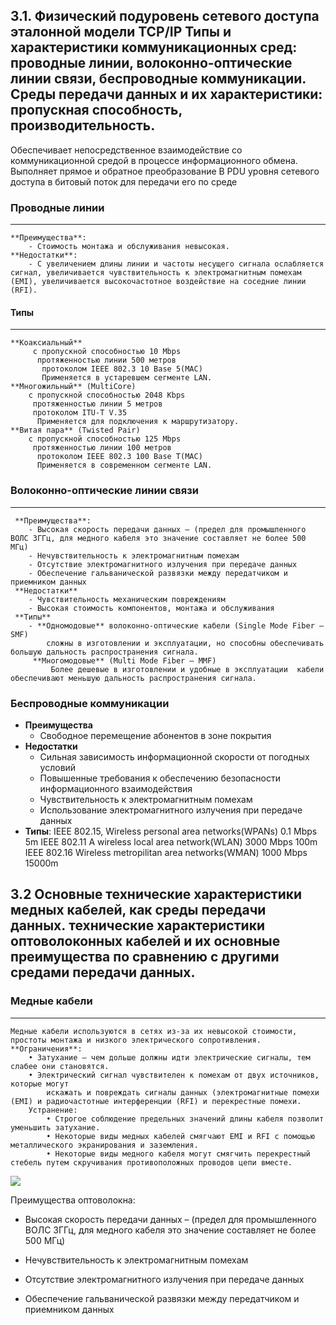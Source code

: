## 3.1. Физический подуровень сетевого доступа эталонной модели TCP/IP Типы и характеристики коммуникационных сред: проводные линии, волоконно-оптические линии связи, беспроводные коммуникации. Среды передачи данных и их характеристики: пропускная способность, производительность.

Обеспечивает непосредственное взаимодействие со коммуникационной средой в процессе информационного обмена. Выполняет прямое и обратное преобразование B PDU уровня сетевого доступа в битовый поток для передачи его по среде

### **Проводные линии** 
---
	**Преимущества**:
		- Стоимость монтажа и обслуживания невысокая.
	**Недостатки**:
		- С увеличением длины линии и частоты несущего сигнала ослабляется сигнал, увеличивается чувствительность к электромагнитным помехам (EMI), увеличивается высокочастотное воздействие на соседние линии (RFI).
#### Типы
---
	**Коаксиальный**
		 с пропускной способностью 10 Mbps
		  протяженностью линии 500 метров
		   протоколом IEEE 802.3 10 Base 5(MAC)
		   Применяется в устаревшем сегменте LAN.
	**Многожильный** (MultiCore) 
		с пропускной способностью 2048 Kbps
		 протяженностью линии 5 метров
		 протоколом ITU-T V.35
		  Применяется для подключения к маршрутизатору.
	**Витая пара** (Twisted Pair) 
		с пропускной способностью 125 Mbps
		 протяженностью линии 100 метров
		  протоколом IEEE 802.3 100 Base T(MAC)
		  Применяется в современном сегменте LAN.

### Волоконно-оптические линии связи
---
	 **Преимущества**:
		- Высокая скорость передачи данных – (предел для промышленного ВОЛС 3ГГц, для медного кабеля это значение составляет не более 500 МГц)
		- Нечувствительность к электромагнитным помехам
		- Отсутствие электромагнитного излучения при передаче данных
		- Обеспечение гальванической развязки между передатчиком и приемником данных
	 **Недостатки**
		- Чувствительность механическим повреждениям
		- Высокая стоимость компонентов, монтажа и обслуживания
	 **Типы**
		- **Одномодовые** волоконно-оптические кабели (Single Mode Fiber – SMF) 
			сложны в изготовлении и эксплуатации, но способны обеспечивать большую дальность распространения сигнала.
		 **Многомодовые** (Multi Mode Fiber – MMF)
			 Более дешевые в изготовлении и удобные в эксплуатации  кабели обеспечивают меньшую дальность распространения сигнала.

### Беспроводные коммуникации
- **Преимущества**
	- Свободное перемещение абонентов в зоне покрытия
- **Недостатки**
	- Сильная зависимость информационной скорости от погодных условий
	- Повышенные требования к обеспечению безопасности информационного взаимодействия
	- Чувствительность к электромагнитным помехам
	- Использование электромагнитного излучения при передаче данных
- **Типы**:
	 IEEE 802.15, Wireless personal area networks(WPANs) 0.1 Mbps 5m 
	 IEEE 802.11 A wireless local area network(WLAN) 3000 Mbps 100m
	 IEEE 802.16 Wireless metropilitan area networks(WMAN) 1000 Mbps 15000m


## 3.2 Основные технические характеристики медных кабелей, как среды передачи данных. технические характеристики оптоволоконных кабелей и их основные преимущества по сравнению с другими средами передачи данных.

### Медные кабели
---
	Медные кабели используются в сетях из-за их невысокой стоимости, простоты монтажа и низкого электрического сопротивления. 
	**Ограничения**: 
		• Затухание — чем дольше должны идти электрические сигналы, тем слабее они становятся.
		• Электрический сигнал чувствителен к помехам от двух источников, которые могут 
			искажать и повреждать сигналы данных (электромагнитные помехи (EMI) и радиочастотные интерференции (RFI) и перекрестные помехи. 
		Устранение: 
			• Строгое соблюдение предельных значений длины кабеля позволит уменьшить затухание. 
			• Некоторые виды медных кабелей смягчают EMI и RFI с помощью металлического экранирования и заземления. 
			• Некоторые виды медного кабеля могут смягчить перекрестный стебель путем скручивания противоположных проводов цепи вместе.



![](https://lh7-us.googleusercontent.com/docsz/AD_4nXcf-eYIj3AiokPe7x0mklnwxGq3yKV-icaH0hj6-Z-G7sUk0ktY_B3i02RKhuBXzeQr5_nGrZn5143B1AV9-NquthpPZNj7rMDdZqN_kGaEXcPmHj-OG2g1xc1-Ko6k1QfA3XugfzDSE5M2qbzbYmYP_mQ?key=Ln9m0-A7_-pk36lMrvmGtQ)


Преимущества оптоволокна:

- Высокая скорость передачи данных – (предел для промышленного ВОЛС 3ГГц, для медного кабеля это значение составляет не более 500 МГц)
    
- Нечувствительность к электромагнитным помехам
    
- Отсутствие электромагнитного излучения при передаче данных
    
- Обеспечение гальванической развязки между передатчиком и приемником данных


